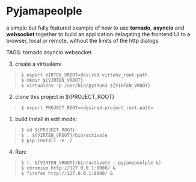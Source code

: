 # Pyjamapeolple

a simple but fully featured example of how to use **tornado**, **asyncio** and **websocket** together 
to build an application delagating the frontend UI to a browser, local or remote,
without the limits of the http dialogs.

TAGS: tornado asyncio websocket 

3. create a virtualenv 
>     $ export VIRTEN_VROOT=desired-virtenv_root-path
>     $ mkdir ${VIRTEN_VROOT}
>     $ virtualenv -p /usr/bin/python3 ${VIRTEN_VROOT}

2. clone this project in ${PROJECT_ROOT}
>     $ export PROJECT_ROOT=<desired-project_root-path>

1. build Install in edit mode:
>     $ cd ${PROJECT_ROOT}               
>     $ . ${VIRTEN_VROOT}/bin/activate
>     $ pip install -e ./

4. Run:
>     $ (. ${VIRTEN_VROOT}/bin/activate ; pyjamapeolple &)
>     $ chromium http://127.0.0.1:8000/ &
>     $ firefox http://127.0.0.1:8000/ &


